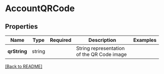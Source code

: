 # AccountQRCode



## Properties

| Name | Type | Required | Description | Examples |
|------------|:-------------:|:-------------:|-------------|:-------------:|
| **qrString** |string |  | String representation of the QR Code image | | |



[[Back to README]](../../README.md)